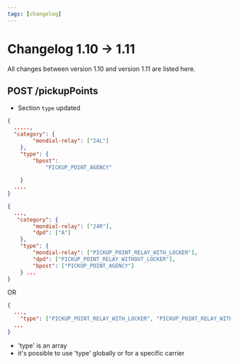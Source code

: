 ```yaml
---
tags: [changelog]
---
```


# Changelog 1.10 -> 1.11

All changes between version 1.10 and version 1.11 are listed here.

## POST /pickupPoints 

- Section `type` updated 

<!--
type: tab
title: 1.10.0
-->

```json
{
  .....,
  "category": {
        "mondial-relay": ["24L"]
    },
    "type": {
        "bpost": 
            "PICKUP_POINT_AGENCY"
        
    }
  ....
}
```

<!--
type: tab
title: 1.11.0
-->

```json
{
  ...,
   "category": {
        "mondial-relay": ["24R"],
        "dpd": ["A"]
    },
    "type": {
        "mondial-relay": ["PICKUP_POINT_RELAY_WITH_LOCKER"],
        "dpd": ["PICKUP_POINT_RELAY_WITHOUT_LOCKER"],
        "bpost": ["PICKUP_POINT_AGENCY"]
    } ...
}
```
OR 
```json
{
  ...,
    "type": ["PICKUP_POINT_RELAY_WITH_LOCKER", "PICKUP_POINT_RELAY_WITHOUT_LOCKER"],
  ...
}
```

<!-- type: tab-end -->

- 'type' is an array 
- it's possible to use 'type' globally or for a specific carrier


